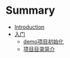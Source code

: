 # Summary

* [Introduction](README.md)
* [入门](入门.md)
    * [demo项目初始化](第一个demo.md)
    * [项目目录简介](项目目录简介.md)


